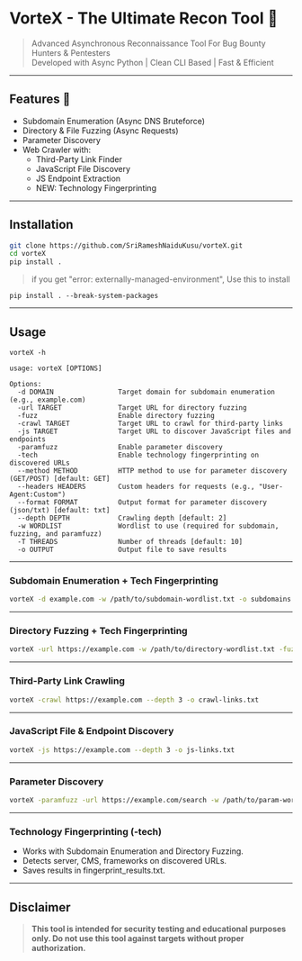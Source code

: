 # VorteX - The Ultimate Recon Tool 🚀

> Advanced Asynchronous Reconnaissance Tool For Bug Bounty Hunters & Pentesters  
> Developed with Async Python | Clean CLI Based | Fast & Efficient  

---

## Features 🚀

- Subdomain Enumeration (Async DNS Bruteforce)
- Directory & File Fuzzing (Async Requests)
- Parameter Discovery
- Web Crawler with:
  - Third-Party Link Finder
  - JavaScript File Discovery
  - JS Endpoint Extraction
  - NEW: Technology Fingerprinting

---

## Installation

```bash
git clone https://github.com/SriRameshNaiduKusu/vorteX.git
cd vorteX
pip install .

```
>if you get "error: externally-managed-environment", Use this to install

```
pip install . --break-system-packages
```
---

## Usage

```
vorteX -h
```
```
usage: vorteX [OPTIONS]

Options:
  -d DOMAIN                Target domain for subdomain enumeration (e.g., example.com)
  -url TARGET              Target URL for directory fuzzing
  -fuzz                    Enable directory fuzzing
  -crawl TARGET            Target URL to crawl for third-party links
  -js TARGET               Target URL to discover JavaScript files and endpoints
  -paramfuzz               Enable parameter discovery
  -tech                    Enable technology fingerprinting on discovered URLs
  --method METHOD          HTTP method to use for parameter discovery (GET/POST) [default: GET]
  --headers HEADERS        Custom headers for requests (e.g., "User-Agent:Custom")
  --format FORMAT          Output format for parameter discovery (json/txt) [default: txt]
  --depth DEPTH            Crawling depth [default: 2]
  -w WORDLIST              Wordlist to use (required for subdomain, fuzzing, and paramfuzz)
  -T THREADS               Number of threads [default: 10]
  -o OUTPUT                Output file to save results
```
---

### Subdomain Enumeration + Tech Fingerprinting

```bash
vorteX -d example.com -w /path/to/subdomain-wordlist.txt -o subdomains.txt -tech
```

---

### Directory Fuzzing + Tech Fingerprinting

```bash
vorteX -url https://example.com -w /path/to/directory-wordlist.txt -fuzz -o directories.txt -tech
```

---

### Third-Party Link Crawling

```bash
vorteX -crawl https://example.com --depth 3 -o crawl-links.txt
```

---

### JavaScript File & Endpoint Discovery

```bash
vorteX -js https://example.com --depth 3 -o js-links.txt
```

---

### Parameter Discovery

```bash
vorteX -paramfuzz -url https://example.com/search -w /path/to/param-wordlist.txt --method GET --headers "User-Agent:Mozilla/5.0" --format json -o params.json
```
---

### Technology Fingerprinting (-tech)

- Works with Subdomain Enumeration and Directory Fuzzing. 
- Detects server, CMS, frameworks on discovered URLs. 
- Saves results in fingerprint_results.txt.

---

## Disclaimer

>**This tool is intended for security testing and educational purposes only. Do not use this tool against targets without proper authorization.**



